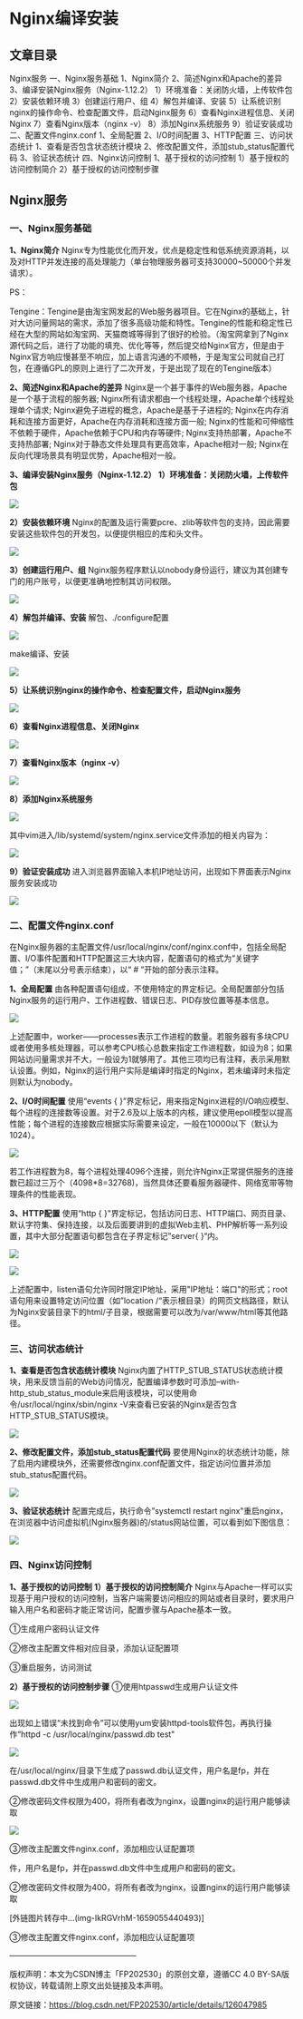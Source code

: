 # Nginx编译安装

## 文章目录

Nginx服务
一、Nginx服务基础
  1、Nginx简介
  2、简述Nginx和Apache的差异
  3、编译安装Nginx服务（Nginx-1.12.2）
    1）环境准备：关闭防火墙，上传软件包
    2）安装依赖环境
    3）创建运行用户、组
    4）解包并编译、安装
    5）让系统识别nginx的操作命令、检查配置文件，启动Nginx服务
    6）查看Nginx进程信息、关闭Nginx
    7）查看Nginx版本（nginx -v）
    8）添加Nginx系统服务
    9）验证安装成功
二、配置文件nginx.conf
  1、全局配置
  2、I/O时间配置
  3、HTTP配置
三、访问状态统计
  1、查看是否包含状态统计模块
  2、修改配置文件，添加stub_status配置代码
  3、验证状态统计
四、Nginx访问控制
  1、基于授权的访问控制
    1）基于授权的访问控制简介
    2）基于授权的访问控制步骤

## Nginx服务

### 一、Nginx服务基础

**1、Nginx简介**
Nginx专为性能优化而开发，优点是稳定性和低系统资源消耗，以及对HTTP并发连接的高处理能力（单台物理服务器可支持30000~50000个并发请求）。

PS：

Tengine：Tengine是由淘宝网发起的Web服务器项目。它在Nginx的基础上，针对大访问量网站的需求，添加了很多高级功能和特性。Tengine的性能和稳定性已经在大型的网站如淘宝网、天猫商城等得到了很好的检验。（淘宝网拿到了Nginx源代码之后，进行了功能的填充、优化等等，然后提交给Nginx官方，但是由于Nginx官方响应慢甚至不响应，加上语言沟通的不顺畅，于是淘宝公司就自己打包，在遵循GPL的原则上进行了二次开发，于是出现了现在的Tengine版本）

**2、简述Nginx和Apache的差异**
Nginx是一个甚于事件的Web服务器，Apache是一个基于流程的服务器;
Nginx所有请求都由一个线程处理，Apache单个线程处理单个请求;
Nginx避免子进程的概念，Apache是基于子进程的;
Nginx在内存消耗和连接方面更好，Apache在内存消耗和连接方面一般;
Nginx的性能和可伸缩性不依赖于硬件，Apache依赖于CPU和内存等硬件;
Nginx支持热部署，Apache不支持热部署;
Nginx对于静态文件处理具有更高效率，Apache相对一般;
Nginx在反向代理场景具有明显优势，Apache相对一般。

**3、编译安装Nginx服务（Nginx-1.12.2）**
**1）环境准备：关闭防火墙，上传软件包**

![](./setup/85000a92dc33bf0fc7bfb83f182bc8c9.png)

**2）安装依赖环境**
Nginx的配置及运行需要pcre、zlib等软件包的支持，因此需要安装这些软件包的开发包，以便提供相应的库和头文件。

![](./setup/c1cfeb1d31861ef351d87a9671a79394.png)

**3）创建运行用户、组**
Nginx服务程序默认以nobody身份运行，建议为其创建专门的用户账号，以便更准确地控制其访问权限。

![](./setup/d856a575b4cb63404a4a30225ba71d59.png)

**4）解包并编译、安装**
解包、./configure配置

![](./setup/db5a00b0887b758b7ba64b57dfa3651f.png)

make编译、安装

![](./setup/c713aee59e16860146c28eeb98a3db6f.png)

**5）让系统识别nginx的操作命令、检查配置文件，启动Nginx服务**

![](./setup/f16192ec8c82c4298307b140d3405470.png)

**6）查看Nginx进程信息、关闭Nginx**

![](./setup/706bff8e7b787a2e5c48077cdb8ea65a.png)

**7）查看Nginx版本（nginx -v）**

![](./setup/3e38955e14e4d3cf69d3543ca8b08dfb.png)

**8）添加Nginx系统服务**

![](./setup/ecb39e6401733f2d81a8775474b06f15.png)


其中vim进入/lib/systemd/system/nginx.service文件添加的相关内容为：

![](./setup/b7e7e2807a260ce82e1032fa7c296373.png)

**9）验证安装成功**
进入浏览器界面输入本机IP地址访问，出现如下界面表示Nginx服务安装成功

![](./setup/882e9d0b466eef0e4ff2634a03938a06.png)

### 二、配置文件nginx.conf

在Nginx服务器的主配置文件/usr/local/nginx/conf/nginx.conf中，包括全局配置、I/O事件配置和HTTP配置这三大块内容，配置语句的格式为“关键字 值；”（末尾以分号表示结束），以“ # ”开始的部分表示注释。

**1、全局配置**
由各种配置语句组成，不使用特定的界定标记。全局配置部分包括Nginx服务的运行用户、工作进程数、错误日志、PID存放位置等基本信息。

![](./setup/c1424104cdec38a09443d2bb7a5ca8ed.png)

上述配置中，worker——processes表示工作进程的数量。若服务器有多块CPU或者使用多核处理器，可以参考CPU核心总数来指定工作进程数，如设为8；如果网站访问量需求并不大，一般设为1就够用了。其他三项均已有注释，表示采用默认设置。例如，Nginx的运行用户实际是编译时指定的Nginx，若未编译时未指定则默认为nobody。

**2、I/O时间配置**
使用“events { }”界定标记，用来指定Nginx进程的I/O响应模型、每个进程的连接数等设置。对于2.6及以上版本的内核，建议使用epoll模型以提高性能；每个进程的连接数应根据实际需要来设定，一般在10000以下（默认为1024）。

![](./setup/eaebcca0e75820dbef1b581e2a7c2929.png)

若工作进程数为8，每个进程处理4096个连接，则允许Nginx正常提供服务的连接数已超过三万个（4098*8=32768)，当然具体还要看服务器硬件、网络宽带等物理条件的性能表现。

**3、HTTP配置**
使用“http { }"界定标记，包括访问日志、HTTP端口、网页目录、默认字符集、保持连接，以及后面要讲到的虚拟Web主机、PHP解析等一系列设置，其中大部分配置语句都包含在子界定标记”server{ }“内。

![](./setup/8030c0cd4c5b7ef4b299a137379375a9.png)

![](./setup/14a26f4cdf149f69cf0a98940ca64820.png)

上述配置中，listen语句允许同时限定IP地址，采用"IP地址：端口"的形式；root语句用来设置特定访问位置（如”location /“表示根目录）的网页文档路径，默认为Nginx安装目录下的html/子目录，根据需要可以改为/var/www/html等其他路径。

### 三、访问状态统计

**1、查看是否包含状态统计模块**
Nginx内置了HTTP_STUB_STATUS状态统计模块，用来反馈当前的Web访问情况，配置编译参数时可添加–with-http_stub_status_module来启用该模块，可以使用命令/usr/local/nginx/sbin/nginx -V来查看已安装的Nginx是否包含HTTP_STUB_STATUS模块。

![](./setup/6566bdd5142321f36970c5353584cc19.png)

**2、修改配置文件，添加stub_status配置代码**
要使用Nginx的状态统计功能，除了启用内建模块外，还需要修改nginx.conf配置文件，指定访问位置并添加stub_status配置代码。

![](./setup/813519fbb223711c8c3656c461102ee0.png)

**3、验证状态统计**
配置完成后，执行命令”systemctl restart nginx"重启nginx，在浏览器中访问虚拟机(Nginx服务器)的/status网站位置，可以看到如下图信息：

![](./setup/5c8ca6a48305088a6ba7a807a96662dd.png)

### 四、Nginx访问控制

**1、基于授权的访问控制**
**1）基于授权的访问控制简介**
Nginx与Apache一样可以实现基于用户授权的访问控制，当客户端需要访问相应的网站或者目录时，要求用户输入用户名和密码才能正常访问，配置步骤与Apache基本一致。

①生成用户密码认证文件

②修改主配置文件相对应目录，添加认证配置项

③重启服务，访问测试

**2）基于授权的访问控制步骤**
①使用htpasswd生成用户认证文件

![](./setup/f3eb6aec2e8bae9b108464fe3516a223.png)

出现如上错误“未找到命令”可以使用yum安装httpd-tools软件包，再执行操作“httpd -c /usr/local/nginx/passwd.db test"

![](./setup/6a6848220a0dcab14593d1eb1089580a.png)

在/usr/local/nginx/目录下生成了passwd.db认证文件，用户名是fp，并在passwd.db文件中生成用户和密码的密文。

②修改密码文件权限为400，将所有者改为nginx，设置nginx的运行用户能够读取

![](./setup/a11eebd17251a2dd7b036bda5304a049.png)

③修改主配置文件nginx.conf，添加相应认证配置项

件，用户名是fp，并在passwd.db文件中生成用户和密码的密文。

②修改密码文件权限为400，将所有者改为nginx，设置nginx的运行用户能够读取

[外链图片转存中…(img-IkRGVrhM-1659055440493)]

③修改主配置文件nginx.conf，添加相应认证配置项

————————————————

版权声明：本文为CSDN博主「FP202530」的原创文章，遵循CC 4.0 BY-SA版权协议，转载请附上原文出处链接及本声明。

原文链接：https://blog.csdn.net/FP202530/article/details/126047985